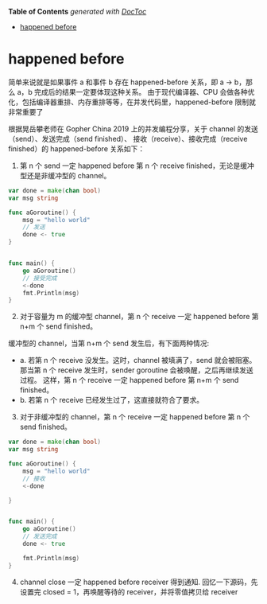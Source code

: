 <!-- START doctoc generated TOC please keep comment here to allow auto update -->
<!-- DON'T EDIT THIS SECTION, INSTEAD RE-RUN doctoc TO UPDATE -->
**Table of Contents**  *generated with [DocToc](https://github.com/thlorenz/doctoc)*

- [happened before](#happened-before)

<!-- END doctoc generated TOC please keep comment here to allow auto update -->

# happened before

简单来说就是如果事件 a 和事件 b 存在 happened-before 关系，即 a -> b，那么 a，b 完成后的结果一定要体现这种关系。
由于现代编译器、CPU 会做各种优化，包括编译器重排、内存重排等等，在并发代码里，happened-before 限制就非常重要了

根据晃岳攀老师在 Gopher China 2019 上的并发编程分享，关于 channel 的发送（send）、发送完成（send finished）、
接收（receive）、接收完成（receive finished）的 happened-before 关系如下：

1. 第 n 个 send 一定 happened before 第 n 个 receive finished，无论是缓冲型还是非缓冲型的 channel。
```go
var done = make(chan bool)
var msg string

func aGoroutine() {
    msg = "hello world"
    // 发送
    done <- true
}


func main() {
    go aGoroutine()
    // 接受完成
	<-done
    fmt.Println(msg)
}

```
    
2. 对于容量为 m 的缓冲型 channel，第 n 个 receive 一定 happened before 第 n+m 个 send finished。

缓冲型的 channel，当第 n+m 个 send 发生后，有下面两种情况:
- a. 若第 n 个 receive 没发生。这时，channel 被填满了，send 就会被阻塞。那当第 n 个 receive 发生时，sender goroutine 会被唤醒，之后再继续发送过程。
    这样，第 n 个 receive 一定 happened before 第 n+m 个 send finished。
- b. 若第 n 个 receive 已经发生过了，这直接就符合了要求。

3. 对于非缓冲型的 channel，第 n 个 receive 一定 happened before 第 n 个 send finished。
```go
var done = make(chan bool)
var msg string

func aGoroutine() {
    msg = "hello world"
    // 接收
	<-done

}


func main() {
    go aGoroutine()
	// 发送完成
	done <- true

    fmt.Println(msg)
}

```
    
4. channel close 一定 happened before receiver 得到通知.
回忆一下源码，先设置完 closed = 1，再唤醒等待的 receiver，并将零值拷贝给 receiver